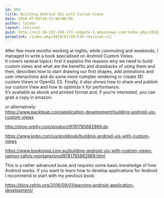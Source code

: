 ```yaml
---
id: 603
title: Building Android UIs with Custom Views
date: 2018-07-05T18:53:06+00:00
author: raimon
layout: revision
guid: http://ec2-18-232-250-173.compute-1.amazonaws.com/index.php/2018/07/05/519-revision-v1/
permalink: /index.php/2018/07/05/519-revision-v1/
---
```

After few more months working at nights, while commuting and weekends, I managed to write a book specialised on Android Custom Views.  
It covers several topics: first it explains the reasons why we need to build custom views and what are the benefits and drawbacks of using them and then, describes how to start drawing our first shapes, add animations and user interactions and do some more complex rendering or create 3D custom Views in OpenGL ES. Finally, it also shows how to share and publish our custom View and how to optimize it for performance.  
It&#8217;s available as ebook and printed format and, if you&#8217;re interested, you can grab a copy in amazon:



or alternatively:  
<https://www.packtpub.com/application-development/building-android-uis-custom-views>

<http://shop.oreilly.com/product/9781785882869.do>

<https://www.kobo.com/us/en/ebook/building-android-uis-with-custom-views>

<https://www.booktopia.com.au/building-android-uis-with-custom-views-raimon-rafols-montane/prod9781785882869.html>

This is a rather advanced book and requires some basic knowledge of how Android works. If you want to learn how to develop applications for Android I recommend to start with my previous book:

https://blog.rafols.org/2016/09/01/learning-android-application-development/
